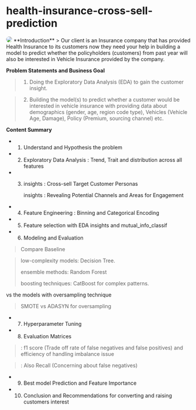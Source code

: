 # health-insurance-cross-sell-prediction
<img src="https://raw.githubusercontent.com/joesrwt/ML_vehicle-insurance-cross-sell-prediction/main/" style="max-width:100%; border-radius:8px;">
**Introduction**
> Our client is an Insurance company that has provided Health Insurance to its customers now they need your help in building a model to predict whether the policyholders (customers) from past year will also be interested in Vehicle Insurance provided by the company.

**Problem Statements and Business Goal**
>1. Doing the Exploratory Data Analysis (EDA) to gain the customer insight.

> 2. Building the model(s) to predict whether a customer would be interested in vehicle insurance with providing data about demographics (gender, age, region code type), Vehicles (Vehicle Age, Damage), Policy (Premium, sourcing channel) etc.


**Content Summary**

- 1) Understand and Hypothesis the problem

- 2) Exploratory Data Analysis : Trend, Trait and distribution across all features

- 3) insights : Cross-sell Target Customer Personas

     insights : Revealing Potential Channels and Areas for Engagement

- 4) Feature Engineering : Binning and Categorical Encoding

- 5) Feature selection with EDA insights and mutual_info_classif

- 6) Modeling and Evaluation

> Compare Baseline

> low-complexity models: Decision Tree.
> 
> ensemble methods: Random Forest
>
> boosting techniques: CatBoost for complex patterns.

vs the models with oversampling technique

> SMOTE vs ADASYN for oversampling

- 7) Hyperparameter Tuning

- 8) Evaluation Matrices

> : f1 score (Trade off rate of false negatives and false positives) and efficiency of handling imbalance issue

> : Also Recall (Concerning about false negatives)

- 9) Best model Prediction and Feature Importance

- 10) Conclusion and Recommendations for converting and raising customers interest
